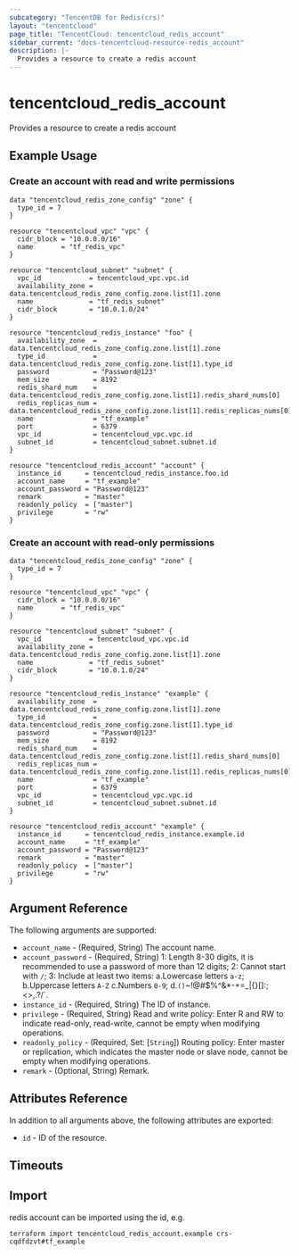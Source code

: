 ```yaml
---
subcategory: "TencentDB for Redis(crs)"
layout: "tencentcloud"
page_title: "TencentCloud: tencentcloud_redis_account"
sidebar_current: "docs-tencentcloud-resource-redis_account"
description: |-
  Provides a resource to create a redis account
---
```


# tencentcloud_redis_account

Provides a resource to create a redis account

## Example Usage

### Create an account with read and write permissions

```hcl
data "tencentcloud_redis_zone_config" "zone" {
  type_id = 7
}

resource "tencentcloud_vpc" "vpc" {
  cidr_block = "10.0.0.0/16"
  name       = "tf_redis_vpc"
}

resource "tencentcloud_subnet" "subnet" {
  vpc_id            = tencentcloud_vpc.vpc.id
  availability_zone = data.tencentcloud_redis_zone_config.zone.list[1].zone
  name              = "tf_redis_subnet"
  cidr_block        = "10.0.1.0/24"
}

resource "tencentcloud_redis_instance" "foo" {
  availability_zone  = data.tencentcloud_redis_zone_config.zone.list[1].zone
  type_id            = data.tencentcloud_redis_zone_config.zone.list[1].type_id
  password           = "Password@123"
  mem_size           = 8192
  redis_shard_num    = data.tencentcloud_redis_zone_config.zone.list[1].redis_shard_nums[0]
  redis_replicas_num = data.tencentcloud_redis_zone_config.zone.list[1].redis_replicas_nums[0]
  name               = "tf_example"
  port               = 6379
  vpc_id             = tencentcloud_vpc.vpc.id
  subnet_id          = tencentcloud_subnet.subnet.id
}

resource "tencentcloud_redis_account" "account" {
  instance_id      = tencentcloud_redis_instance.foo.id
  account_name     = "tf_example"
  account_password = "Password@123"
  remark           = "master"
  readonly_policy  = ["master"]
  privilege        = "rw"
}
```

### Create an account with read-only permissions

```hcl
data "tencentcloud_redis_zone_config" "zone" {
  type_id = 7
}

resource "tencentcloud_vpc" "vpc" {
  cidr_block = "10.0.0.0/16"
  name       = "tf_redis_vpc"
}

resource "tencentcloud_subnet" "subnet" {
  vpc_id            = tencentcloud_vpc.vpc.id
  availability_zone = data.tencentcloud_redis_zone_config.zone.list[1].zone
  name              = "tf_redis_subnet"
  cidr_block        = "10.0.1.0/24"
}

resource "tencentcloud_redis_instance" "example" {
  availability_zone  = data.tencentcloud_redis_zone_config.zone.list[1].zone
  type_id            = data.tencentcloud_redis_zone_config.zone.list[1].type_id
  password           = "Password@123"
  mem_size           = 8192
  redis_shard_num    = data.tencentcloud_redis_zone_config.zone.list[1].redis_shard_nums[0]
  redis_replicas_num = data.tencentcloud_redis_zone_config.zone.list[1].redis_replicas_nums[0]
  name               = "tf_example"
  port               = 6379
  vpc_id             = tencentcloud_vpc.vpc.id
  subnet_id          = tencentcloud_subnet.subnet.id
}

resource "tencentcloud_redis_account" "example" {
  instance_id      = tencentcloud_redis_instance.example.id
  account_name     = "tf_example"
  account_password = "Password@123"
  remark           = "master"
  readonly_policy  = ["master"]
  privilege        = "rw"
}
```

## Argument Reference

The following arguments are supported:

* `account_name` - (Required, String) The account name.
* `account_password` - (Required, String) 1: Length 8-30 digits, it is recommended to use a password of more than 12 digits; 2: Cannot start with `/`; 3: Include at least two items: a.Lowercase letters `a-z`; b.Uppercase letters `A-Z` c.Numbers `0-9`;  d.`()`~!@#$%^&*-+=_|{}[]:;<>,.?/`.
* `instance_id` - (Required, String) The ID of instance.
* `privilege` - (Required, String) Read and write policy: Enter R and RW to indicate read-only, read-write, cannot be empty when modifying operations.
* `readonly_policy` - (Required, Set: [`String`]) Routing policy: Enter master or replication, which indicates the master node or slave node, cannot be empty when modifying operations.
* `remark` - (Optional, String) Remark.

## Attributes Reference

In addition to all arguments above, the following attributes are exported:

* `id` - ID of the resource.



## Timeouts

<no value>


## Import

redis account can be imported using the id, e.g.

```
terraform import tencentcloud_redis_account.example crs-cqdfdzvt#tf_example
```


